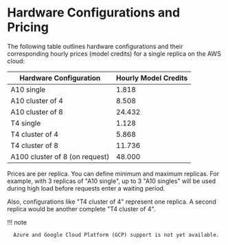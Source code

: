 # Hardware Configurations and Pricing

The following table outlines hardware configurations and their corresponding hourly prices (model credits) for a single replica on the AWS cloud:

| Hardware Configuration         | Hourly Model Credits |
| ------------------------------ | ----------- |
| A10 single                     | 1.818      |
| A10 cluster of 4               | 8.508      |
| A10 cluster of 8               | 24.432     |
| T4 single                      | 1.128      |
| T4 cluster of 4                | 5.868      |
| T4 cluster of 8                | 11.736     |
| A100 cluster of 8 (on request) | 48.000     |

Prices are per replica. You can define minimum and maximum replicas. For example, with 3 replicas of "A10 single", up to 3 "A10 singles" will be used during high load before requests enter a waiting period.

Also, configurations like "T4 cluster of 4" represent one replica. A second replica would be another complete "T4 cluster of 4".

!!! note

      Azure and Google Cloud Platform (GCP) support is not yet available.


